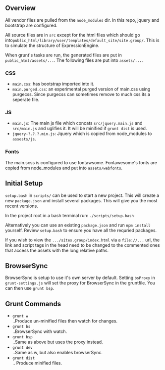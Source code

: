 
## Overview

All vendor files are pulled from the `node_modules` dir.  In this
repo, jquery and bootstrap are configured.

All source files are in `src` except for the html files which should
go into`public_html/library/user/templates/default_site/site.group/`.
This is to simulate the structure of ExpressionEngine.

When grunt's tasks are run, the generated files are put in
`public_html/assets/...`.  The following files are put into `assets/...`.

### CSS
- `main.css`: has bootstrap imported into it.
- `main.purged.css`: an experimental purged version of main.css using
  purgecss.  Since purgecss can sometimes remove to much css its a
  seperate file.

### JS
- `main.js`: The main js file which concats `src/jquery.main.js` and
  `src/main.js` and uglifies it.  It will be minified if `grunt dist`
  is used.
- `jquery-?.?.?.min.js`: Jquery which is copied from node_modules to
  `assests/js`.

### Fonts
The main.scss is configured to use fontawsome.  Fontawesome's fonts
are copied from node_modules and put into `assets/webfonts`.


## Initial Setup

`setup.bash` in `scripts/` can be used to start a new project.  This
will create a new `package.json` and install several packages.  This
will give you the most recent versions.

In the project root in a bash terminal run:
`./scripts/setup.bash`

Alternatively you can use an existing `package.json` and run `npm
install` yourself.  Review `setup.bash` to ensure you have all the
requried packages.

If you wish to view the `.../sites.group/index.html` via a
`file://...` url, the link and script tags in the head need to be
changed to the commented ones that access the assets with the long
relative paths.


## BrowserSync

BrowserSync is setup to use it's own server by default.  Setting
`bsProxy` in `grunt-settings.js` will set the proxy for BrowserSync in
the gruntfile.  You can then use `grunt bsp`.


## Grunt Commands

- `grunt w`<br>
..Produce un-minified files then watch for changes.
- `grunt bs`<br>
..BrowserSync with watch.
- `grunt bsp`<br>
..Same as above but uses the proxy instead.
- `grunt dev`<br>
..Same as w, but also enables browserSync.
- `grunt dist`<br>
.. Produce minified files.

